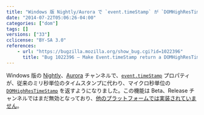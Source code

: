 ```yaml
---
title: "Windows 版 Nightly/Aurora で `event.timeStamp` が `DOMHighResTimeStamp` を返すようになりました"
date: "2014-07-22T05:06:26-04:00"
categories: ["dom"]
tags: []
versions: ["33"]
cclicense: "BY-SA 3.0"
references:
    - url: "https://bugzilla.mozilla.org/show_bug.cgi?id=1022396"
      title: "Bug 1022396 – Make Event.timeStamp return a DOMHighResTimeStamp on Windows (was Event.timeStamp should be relative to 1st January 1970 rather than the system start)"
---
```

Windows 版の [Nightly](https://nightly.mozilla.org/)、[Aurora](https://aurora.mozilla.org/) チャンネルで、[`event.timeStamp`](https://developer.mozilla.org/docs/Web/API/event.timeStamp) プロパティが、従来のミリ秒単位のタイムスタンプに代わり、マイクロ秒単位の [`DOMHighResTimeStamp`](https://developer.mozilla.org/docs/Web/API/DOMHighResTimeStamp) を返すようになりました。この機能は Beta、Release チャンネルではまだ無効となっており、[他のプラットフォームでは実装されていません](https://bugzilla.mozilla.org/show_bug.cgi?id=1026803)。
